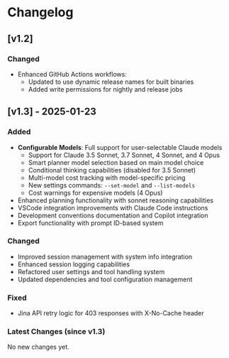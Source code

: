 # Changelog

## [v1.2]

### Changed

- Enhanced GitHub Actions workflows:
  - Updated to use dynamic release names for built binaries
  - Added write permissions for nightly and release jobs

## [v1.3] - 2025-01-23

### Added
- **Configurable Models**: Full support for user-selectable Claude models
  - Support for Claude 3.5 Sonnet, 3.7 Sonnet, 4 Sonnet, and 4 Opus
  - Smart planner model selection based on main model choice
  - Conditional thinking capabilities (disabled for 3.5 Sonnet)
  - Multi-model cost tracking with model-specific pricing
  - New settings commands: `--set-model` and `--list-models`
  - Cost warnings for expensive models (4 Opus)
- Enhanced planning functionality with sonnet reasoning capabilities
- VSCode integration improvements with Claude Code instructions
- Development conventions documentation and Copilot integration
- Export functionality with prompt ID-based system

### Changed
- Improved session management with system info integration
- Enhanced session logging capabilities
- Refactored user settings and tool handling system
- Updated dependencies and tool configuration management

### Fixed
- Jina API retry logic for 403 responses with X-No-Cache header

### Latest Changes (since v1.3)

No new changes yet.
